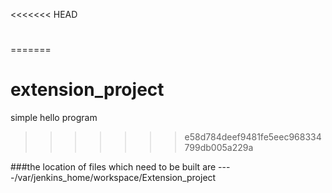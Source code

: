 <<<<<<< HEAD
# 
=======
# extension_project
simple hello program
>>>>>>> e58d784deef9481fe5eec968334799db005a229a


###the location of files which need to be built are    ----/var/jenkins_home/workspace/Extension_project   

